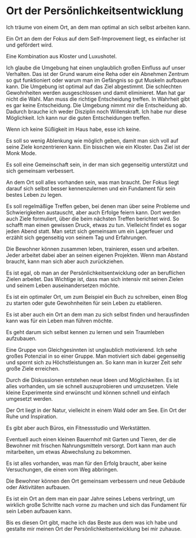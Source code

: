 # Ort der Persönlichkeitsentwicklung

Ich träume von einem Ort, an dem man optimal an sich selbst arbeiten kann. 

Ein Ort an dem der Fokus auf dem Self-Improvement liegt, es einfacher ist und gefördert wird.

Eine Kombination aus Kloster und Luxushotel.

Ich glaube die Umgebung hat einen unglaublich großen Einfluss auf unser Verhalten. Das ist der Grund warum eine Reha oder ein Abnehmen Zentrum so gut funktioniert oder warum man im Gefängnis so gut Muskeln aufbauen kann. Die Umgebung ist optimal auf das Ziel abgestimmt. Die schlechten Gewohnheiten werden ausgeschlossen und damit eliminieret. Man hat gar nicht die Wahl. Man muss die richtige Entscheidung treffen. In Wahrheit gibt es gar keine Entscheidung. Die Umgebung nimmt mir die Entscheidung ab. Dadurch brauche ich weder Disziplin noch Willenskraft. Ich habe nur diese Möglichkeit. Ich kann nur die guten Entscheidungen treffen.

Wenn ich keine Süßigkeit im Haus habe, esse ich keine.

Es soll so wenig Ablenkung wie möglich geben, damit man sich voll auf seine Ziele konzentrieren kann. Ein bisschen wie ein Kloster. Das Ziel ist der Monk Mode.

Es soll eine Gemeinschaft sein, in der man sich gegenseitig unterstützt und sich gemeinsam verbessert.

An dem Ort soll alles vorhanden sein, was man braucht. Der Fokus liegt darauf sich selbst besser kennenzulernen und ein Fundament für sein bestes Leben zu legen.

Es soll regelmäßige Treffen geben, bei denen man über seine Probleme und Schwierigkeiten austauscht, aber auch Erfolge feiern kann. Dort werden auch Ziele formuliert, über die beim nächsten Treffen berichtet wird. So schafft man einen gewissen Druck, etwas zu tun. Vielleicht findet es sogar jeden Abend statt. Man setzt sich gemeinsam um ein Lagerfeuer und erzählt sich gegenseitig von seinem Tag und Erfahrungen.

Die Bewohner können zusammen leben, trainieren, essen und arbeiten. Jeder arbeitet dabei aber an seinen eigenen Projekten. Wenn man Abstand braucht, kann man sich aber auch zurückziehen.

Es ist egal, ob man an der Persönlichkeitsentwicklung oder an beruflichen Zielen arbeitet. Das Wichtige ist, dass man sich intensiv mit seinen Zielen und seinem Leben auseinandersetzen möchte.

Es ist ein optimaler Ort, um zum Beispiel ein Buch zu schreiben, einen Blog zu starten oder gute Gewohnheiten für sein Leben zu etablieren.

Es ist aber auch ein Ort an dem man zu sich selbst finden und herausfinden kann was für ein Leben man führen möchte.

Es geht darum sich selbst kennen zu lernen und sein Traumleben aufzubauen.

Eine Gruppe von Gleichgesinnten ist unglaublich motivierend. Ich sehe großes Potenzial in so einer Gruppe. Man motiviert sich dabei gegenseitig und spornt sich zu Höchstleistungen an. So kann man in kurzer Zeit sehr große Ziele erreichen.

Durch die Diskussionen entstehen neue Ideen und Möglichkeiten. Es ist alles vorhanden, um sie schnell auszuprobieren und umzusetzen. Viele kleine Experimente sind erwünscht und können schnell und einfach umgesetzt werden.

Der Ort liegt in der Natur, vielleicht in einem Wald oder am See. Ein Ort der Ruhe und Inspiration.

Es gibt aber auch Büros, ein Fitnessstudio und Werkstätten.

Eventuell auch einen kleinen Bauernhof mit Garten und Tieren, der die Bewohner mit frischen Nahrungsmitteln versorgt. Dort kann man auch mitarbeiten, um etwas Abwechslung zu bekommen.

Es ist alles vorhanden, was man für den Erfolg braucht, aber keine Versuchungen, die einen vom Weg abbringen.

Die Bewohner können den Ort gemeinsam verbessern und neue Gebäude oder Aktivitäten aufbauen.

Es ist ein Ort an dem man ein paar Jahre seines Lebens verbringt, um wirklich große Schritte nach vorne zu machen und sich das Fundament für sein Leben aufbauen kann.

Bis es diesen Ort gibt, mache ich das Beste aus dem was ich habe und gestalte mir meinen Ort der Persönlichkeitsentwicklung bei mir zuhause.